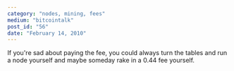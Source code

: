 ```yaml
---
category: "nodes, mining, fees"
medium: "bitcointalk"
post_id: "56"
date: "February 14, 2010"
---
```

If you're sad about paying the fee, you could always turn the tables and run a node yourself and maybe someday rake in a 0.44 fee yourself.